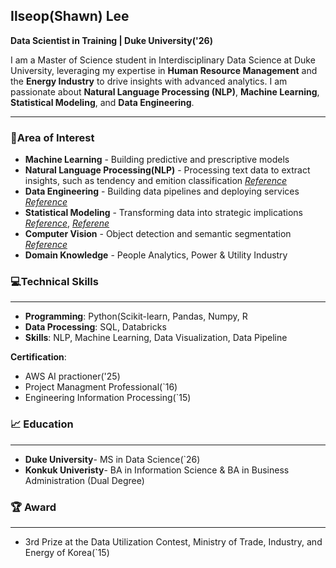 ## Ilseop(Shawn) Lee 
**Data Scientist in Training | Duke University('26)**

  I am a Master of Science student in Interdisciplinary Data Science at Duke University, leveraging my expertise in **Human Resource Management** and the **Energy Industry** to drive insights with advanced analytics. I am passionate about **Natural Language Processing (NLP)**, **Machine Learning**, **Statistical Modeling**, and **Data Engineering**.

--------------

### 📎Area of Interest 
- **Machine Learning** - Building predictive and prescriptive models
- **Natural Language Processing(NLP)** - Processing text data to extract insights, such as tendency and emition classification *[Reference](https://github.com/ISL-0111/IDS703_NLP_Project_Political_Tendency_Analysis/blob/main/README.md)*
- **Data Engineering** - Building data pipelines and deploying services *[Reference](https://github.com/ISL-0111/IDS706_DataEngineering_Final_Project)*
- **Statistical Modeling** - Transforming data into strategic implications *[Reference](https://github.com/cathylyirang/IDS702_Project_Group_5)*, *[Referene](https://github.com/ISL-0111/IDS720_Opiod_Regulation_Policy_Analysis)*
- **Computer Vision** - Object detection and semantic segmentation *[Reference](https://github.com/ISL-0111/climateplus2025)*
- **Domain Knowledge** - People Analytics, Power & Utility Industry


### 💻Technical Skills
***
- **Programming**: Python(Scikit-learn, Pandas, Numpy, R
- **Data Processing**: SQL, Databricks
- **Skills**: NLP, Machine Learning, Data Visualization, Data Pipeline


**Certification**:
- AWS AI practioner('25)
- Project Managment Professional(`16)
- Engineering Information Processing(`15)

### 📈 Education 
***
- **Duke University**- MS in Data Science(`26)
- **Konkuk Univeristy**- BA in Information Science & BA in Business Administration (Dual Degree)

### 🏆 Award
***
- 3rd Prize at the Data Utilization Contest, Ministry of Trade, Industry, and Energy of Korea(`15)

<!--
**ISL-0111/ISL-0111** is a ✨ _special_ ✨ repository because its `README.md` (this file) appears on your GitHub profile.

Here are some ideas to get you started:

- 🔭 I’m currently working on ...
- 🌱 I’m currently learning ...
- 👯 I’m looking to collaborate on ...
- 🤔 I’m looking for help with ...
- 💬 Ask me about ...
- 📫 How to reach me: ...
- 😄 Pronouns: ...
- ⚡ Fun fact: ...
-->
